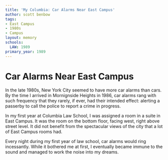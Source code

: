 ```yaml
---
title: 'My Columbia: Car Alarms Near East Campus'
author: scott benbow
tags:
- East Campus
- 1980s
- Campus
layout: memory
schools:
  LAW: 1989
primary_year: 1989
---
```

# Car Alarms Near East Campus

In the late 1980s, New York City seemed to have more car alarms than cars. By the time I arrived in Mornignside Heights in 1986, car alarms rang with such frequency that they rarely, if ever, had their intended effect: alerting a passerby to call the police to report a crime in progress.

In my first year at Columbia Law School, I was assigned a room in a suite in East Campus. It was the room on the bottom floor, facing west, right above street level. It did not benefit from the spectacular views of the city that a lot of East Campus rooms had.

Every night during my first year of law school, car alarms would ring incessantly. While it bothered me at first, I eventually became immune to the sound and managed to work the noise into my dreams.
